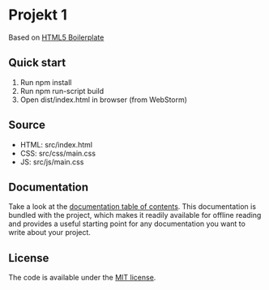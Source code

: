 # Projekt 1

Based on [HTML5 Boilerplate](https://html5boilerplate.com)

## Quick start

1. Run npm install
2. Run npm run-script build
3. Open dist/index.html in browser (from WebStorm)

## Source

- HTML: src/index.html
- CSS: src/css/main.css
- JS: src/js/main.css

## Documentation

Take a look at the [documentation table of contents](dist/doc/TOC.md).
This documentation is bundled with the project, which makes it readily
available for offline reading and provides a useful starting point for
any documentation you want to write about your project.

## License

The code is available under the [MIT license](LICENSE.txt).
